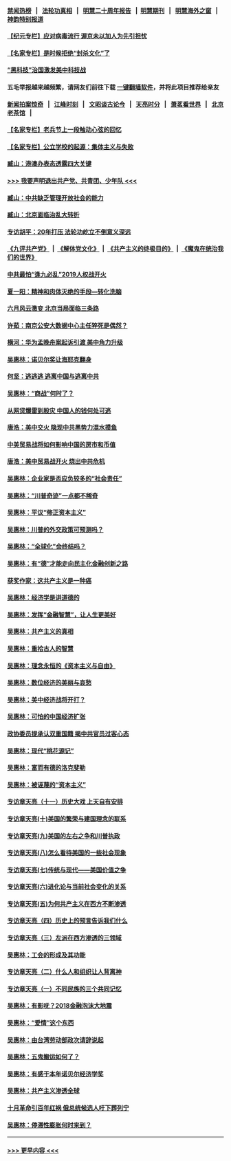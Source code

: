 #### [禁闻热榜](热点新闻.md?=0)  &nbsp;&nbsp;|&nbsp;&nbsp; [法轮功真相](https://github.com/gfw-breaker/truth/blob/master/README.md?=0) &nbsp;&nbsp;|&nbsp;&nbsp; [明慧二十周年报告](https://github.com/gfw-breaker/mh-reports/blob/master/README.md?=0) &nbsp;&nbsp;|&nbsp;&nbsp;[明慧期刊](https://github.com/gfw-breaker/mh-qikan) &nbsp;&nbsp;|&nbsp;&nbsp; [明慧海外之窗](https://github.com/gfw-breaker/mh-news/blob/master/README.md?=0) &nbsp;&nbsp;|&nbsp;&nbsp; [神韵特别报道](https://github.com/gfw-breaker/mh-news/blob/master/shenyun.md?=0)
#### [【纪元专栏】应对病毒流行 渥京未以加人为先引担忧](../pages/nsc423/n11875714.md?t=03040202) 
#### [【名家专栏】是时候拒绝“封杀文化”了](../pages/nsc423/n11814093.md?t=03040202) 
#### [“黑科技”治国激发美中科技战](../pages/nsc423/n11638056.md?t=03040202) 
#### 五毛举报越来越频繁，请网友们前往下载 [一键翻墙软件](https://github.com/gfw-breaker/ssr-accounts)，并将此项目推荐给亲友
#### [新闻拍案惊奇](https://github.com/gfw-breaker/banned-news/blob/master/pages/link4.md) &nbsp;&nbsp;|&nbsp;&nbsp; [江峰时刻](https://github.com/gfw-breaker/banned-news/blob/master/pages/link4.md) &nbsp;&nbsp;|&nbsp;&nbsp; [文昭谈古论今](https://github.com/gfw-breaker/banned-news/blob/master/pages/link4.md) &nbsp;&nbsp;|&nbsp;&nbsp; [天亮时分](https://github.com/gfw-breaker/banned-news/blob/master/pages/link4.md) &nbsp;&nbsp;|&nbsp;&nbsp; [萧茗看世界](https://github.com/gfw-breaker/banned-news/blob/master/pages/link4.md) &nbsp;&nbsp;|&nbsp;&nbsp; [北京老茶馆](https://github.com/gfw-breaker/banned-news/blob/master/pages/link4.md) &nbsp;&nbsp;|&nbsp;&nbsp; 
#### [【名家专栏】老兵节上一段触动心弦的回忆](../pages/nsc423/n11646016.md?t=03040202) 
#### [【名家专栏】公立学校的起源：集体主义与失败](../pages/nsc423/n11601833.md?t=03040202) 
#### [臧山：港澳办表态透露四大关键](../pages/nsc423/n11421628.md?t=03040202) 
#### [>>> 我要声明退出共产党、共青团、少年队 <<<](https://github.com/begood0513/goodnews/blob/master/quit/letter.md) 
#### [臧山：中共缺乏管理开放社会的能力](../pages/nsc423/n11407457.md?t=03040202) 
#### [臧山：北京面临治乱大转折](../pages/nsc423/n11406895.md?t=03040202) 
#### [专访胡平：20年打压 法轮功屹立不倒意义深远](../pages/nsc423/n11398800.md?t=03040202) 
#### [《九评共产党》](https://github.com/begood0513/9ping.md/blob/master/README.md) &nbsp;|&nbsp; [《解体党文化》](../../../../jtdwh.md/blob/master/README.md)  &nbsp;|&nbsp; [《共产主义的终极目的》](../../../../gczydzjmd.md/blob/master/README.md) &nbsp;|&nbsp; [《魔鬼在统治我们的世界》](../../../../mgztzwmdsj.md/blob/master/README.md) 
#### [中共最怕“逢九必乱”2019人权战开火](../pages/nsc423/n11385248.md?t=03040202) 
#### [夏一阳：精神和肉体灭绝的手段—转化洗脑](../pages/nsc423/n11368250.md?t=03040202) 
#### [六月风云激变 北京当局面临三条路](../pages/nsc423/n11313668.md?t=03040202) 
#### [许茹：南京公安大数据中心主任猝死是偶然？](../pages/nsc423/n11064744.md?t=03040202) 
#### [横河：华为孟晚舟案起诉引渡 美中角力升级](../pages/nsc423/n11027230.md?t=03040202) 
#### [吴惠林：诺贝尔奖让海耶克翻身](../pages/nsc423/n10890049.md?t=03040202) 
#### [何坚：逃逃逃 逃离中国与逃离中共](../pages/nsc423/n10592891.md?t=03040202) 
#### [吴惠林：“商战”何时了？](../pages/nsc423/n10573558.md?t=03040202) 
#### [从网贷爆雷到股灾 中国人的钱何处可逃](../pages/nsc423/n10572800.md?t=03040202) 
#### [唐浩：美中交火 隐现中共黑势力混水摸鱼](../pages/nsc423/n10544040.md?t=03040202) 
#### [中美贸易战将如何影响中国的房市和币值](../pages/nsc423/n10543697.md?t=03040202) 
#### [唐浩：美中贸易战开火 烧出中共危机](../pages/nsc423/n10540126.md?t=03040202) 
#### [吴惠林：企业家是否应负较多的“社会责任”](../pages/nsc423/n10535022.md?t=03040202) 
#### [吴惠林：“川普奇迹”一点都不稀奇](../pages/nsc423/n10512808.md?t=03040202) 
#### [吴惠林：平议“修正资本主义”](../pages/nsc423/n10495724.md?t=03040202) 
#### [吴惠林：川普的外交政策可预测吗？](../pages/nsc423/n10462387.md?t=03040202) 
#### [吴惠林：“全球化”会终结吗？](../pages/nsc423/n10452838.md?t=03040202) 
#### [吴惠林：有“德”才能走向民主化金融创新之路](../pages/nsc423/n10432292.md?t=03040202) 
#### [获奖作家：这共产主义是一种癌](../pages/nsc423/n10431541.md?t=03040202) 
#### [吴惠林：经济学是讲道德的](../pages/nsc423/n10398014.md?t=03040202) 
#### [吴惠林：发挥“金融智慧”，让人生更美好](../pages/nsc423/n10375019.md?t=03040202) 
#### [吴惠林：共产主义的真相](../pages/nsc423/n10351394.md?t=03040202) 
#### [吴惠林：重拾古人的智慧](../pages/nsc423/n10337691.md?t=03040202) 
#### [吴惠林：理念永恒的《资本主义与自由》](../pages/nsc423/n10316274.md?t=03040202) 
#### [吴惠林：数位经济的美丽与哀愁](../pages/nsc423/n10292946.md?t=03040202) 
#### [吴惠林：美中经济战将开打？](../pages/nsc423/n10258825.md?t=03040202) 
#### [吴惠林：可怕的中国经济扩张](../pages/nsc423/n10219147.md?t=03040202) 
#### [政协委员提承认双重国籍 揭中共官员过客心态](../pages/nsc423/n10208809.md?t=03040202) 
#### [吴惠林：现代“桃花源记”](../pages/nsc423/n10185234.md?t=03040202) 
#### [吴惠林：富而有德的洛克斐勒](../pages/nsc423/n10142264.md?t=03040202) 
#### [吴惠林：被诬蔑的“资本主义”](../pages/nsc423/n10124816.md?t=03040202) 
#### [专访章天亮（十一）历史大戏 上天自有安排](../pages/nsc423/n10094905.md?t=03040202) 
#### [专访章天亮(十)美国的繁荣与建国理念的联系](../pages/nsc423/n10094899.md?t=03040202) 
#### [专访章天亮(九)美国的左右之争和川普执政](../pages/nsc423/n10094889.md?t=03040202) 
#### [专访章天亮(八)怎么看待美国的一些社会现象](../pages/nsc423/n10094857.md?t=03040202) 
#### [专访章天亮(七)传统与现代——美国价值之争](../pages/nsc423/n10093140.md?t=03040202) 
#### [专访章天亮(六)进化论与当前社会变化的关系](../pages/nsc423/n10092036.md?t=03040202) 
#### [专访章天亮(五)为何共产主义在西方不断渗透](../pages/nsc423/n10083620.md?t=03040202) 
#### [专访章天亮（四）历史上的预言告诉我们什么](../pages/nsc423/n10083606.md?t=03040202) 
#### [专访章天亮（三）左派在西方渗透的三领域](../pages/nsc423/n10081115.md?t=03040202) 
#### [吴惠林：工会的形成及其功能](../pages/nsc423/n10080633.md?t=03040202) 
#### [专访章天亮（二）什么人和组织让人背离神](../pages/nsc423/n10076637.md?t=03040202) 
#### [专访章天亮（一）不同民族的三个共同记忆](../pages/nsc423/n10074188.md?t=03040202) 
#### [吴惠林：有影呒？2018金融泡沫大地震](../pages/nsc423/n10040534.md?t=03040202) 
#### [吴惠林：“爱情”这个东西](../pages/nsc423/n10019423.md?t=03040202) 
#### [吴惠林：由台湾劳动部政次请辞说起](../pages/nsc423/n9979679.md?t=03040202) 
#### [吴惠林：五鬼搬运如何了？](../pages/nsc423/n9925338.md?t=03040202) 
#### [吴惠林：有感于本年诺贝尔经济学奖](../pages/nsc423/n9871883.md?t=03040202) 
#### [吴惠林：共产主义渗透全球](../pages/nsc423/n9812748.md?t=03040202) 
#### [十月革命引百年红祸 俄总统候选人吁下葬列宁](../pages/nsc423/n9810182.md?t=03040202) 
#### [吴惠林：停滞性膨胀何时来到？](../pages/nsc423/n9764136.md?t=03040202) 

----
#### [ >>> 更早内容 <<< ](../indexes/nsc423-earlier.md)
